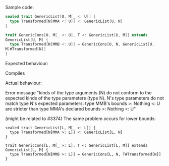 Sample code:
```scala
sealed trait GenericList[U, M[_ <: U]] {
  type Transformed[N[MMA <: U]] <: GenericList[U, N]
}

trait GenericCons[U, M[_ <: U], T <: GenericList[U, M]] extends
GenericList[U, M] {
  type Transformed[N[MMB <: U]] = GenericCons[U, N, GenericList[U,
M]#Transformed[N]]
}
```
Expected behaviour:

Compiles

Actual behaviour:

Error message "kinds of the type arguments (N) do not conform to the expected kinds of
the type parameters (type N).
N's type parameters do not match type N's expected parameters: type
MMB's bounds >: Nothing <: U are stricter than type MMA's declared
bounds >: Nothing <: U"

(might be related to #3374)
The same problem occurs for lower bounds:

```
sealed trait GenericList[L, M[_ >: L]] {
  type Transformed[N[MMA >: L]] <: GenericList[L, N]
}

trait GenericCons[L, M[_ >: L], T <: GenericList[L, M]] extends GenericList[L, M] {
  type Transformed[N[MMB >: L]] = GenericCons[L, N, T#Transformed[N]]
}
```
